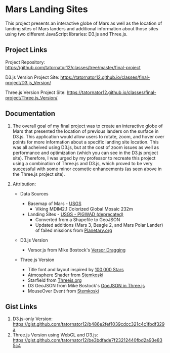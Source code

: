 # Mars Landing Sites

This project presents an interactive globe of Mars as well as the location of landing sites of Mars landers and additional information about those sites using two different JavaScript libraries: D3.js and Three.js.

## Project Links

Project Repository: https://github.com/tatornator12/classes/tree/master/final-project

D3.js Version Project Site: https://tatornator12.github.io/classes/final-project/D3.js_Version/

Three.js Version Project Site: https://tatornator12.github.io/classes/final-project/Three.js_Version/

## Documentation

1. The overall goal of my final project was to create an interactive globe of Mars that presented the location of previous landers on the surface in D3.js. This application would allow users to rotate, zoom, and hover over points for more information about a specific landing site location. This was all acheived using D3.js, but at the cost of zoom issues as well as performance and optimization (which you can see in the D3.js project site). Therefore, I was urged by my professor to recreate this project using a combination of Three.js and D3.js, which proved to be very successful with some minor cosmetic enhancements (as seen above in the Three.js project site).

2. Attribution:

   * Data Sources
      * Basemap of Mars - [USGS](https://astrogeology.usgs.gov/search/map/Mars/Viking/MDIM21/Mars_Viking_MDIM21_ClrMosaic_global_232m)
        * Viking MDIM2.1 Colorized Global Mosaic 232m
      * Landing Sites - [USGS - PIGWAD (deprecated)](ftp://pdsimage2.wr.usgs.gov/pub/pigpen/mars/Nomenclature/)
        * Converted from a Shapefile to GeoJSON
        * Updated additions (Mars 3, Beagle 2, and Mars Polar Lander) of failed missions from [Planetary.org](http://www.planetary.org/multimedia/space-images/charts/mars_landing_site_map_lakdawalla.html)
        
   * D3.js Version
      * Versor.js from Mike Bostock's [Versor Dragging](https://bl.ocks.org/mbostock/7ea1dde508cec6d2d95306f92642bc42)
      
   * Three.js Version
      * Title font and layout inspired by [100,000 Stars](https://www.chromeexperiments.com/experiment/100000-stars)
      * Atmosphere Shader from [Stemkoski](https://github.com/stemkoski/stemkoski.github.com/blob/master/Three.js/Shader-Halo.html)
      * Starfield from [Threejs.org](https://threejs.org/docs/index.html#api/materials/PointsMaterial)
      * D3 GeoJSON from Mike Bostock's [GoeJSON in Three.js](https://bl.ocks.org/mbostock/2b85250396c17a79155302f91ec21224)
      * MouseOver Event from [Stemkoski](https://github.com/stemkoski/stemkoski.github.com/blob/master/Three.js/Mouse-Over.html)

## Gist Links

1. D3.js-only Version: https://gist.github.com/tatornator12/b486e2fef1039cdcc321c4c1fbdf329a
2. Three.js Version using WebGL and D3.js: https://gist.github.com/tatornator12/be3bdfade7f23212440fbd2a93e835c4
